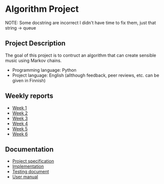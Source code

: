 # Algorithm Project

NOTE: Some docstring are incorrect I didn't have time to fix them, just that string -> queue

## Project Description

The goal of this project is to contruct an algorithm that can create sensible music using Markov chains.

 - Programming language: Python
 - Project language: English (allthough feedback, peer reviews, etc. can be given in Finnish)

## Weekly reports

 - [Week 1](./documentation/reports/week%201%20report.md)
 - [Week 2](./documentation/reports/week%202%20report.md)
 - [Week 3](./documentation/reports/week%203%20report.md)
 - [Week 4](./documentation/reports/week%204%20report.md)
 - [Week 5](./documentation/reports/week%205%20report.md)
 - [Week 6](./documentation/reports/week%205%20report.md)

## Documentation
 - [Project specification](./documentation/specifications.md)
 - [Implementation](./documentation/implementation.md)
 - [Testing document](./documentation/testing.md)
 - [User manual](./documentation/quide.md)
